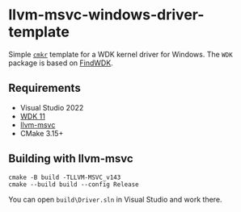 # llvm-msvc-windows-driver-template

Simple [`cmkr`](https://cmkr.build) template for a WDK kernel driver for Windows. The `WDK` package is based on [FindWDK](https://github.com/SergiusTheBest/FindWDK).

## Requirements

- Visual Studio 2022
- [WDK 11](https://learn.microsoft.com/en-us/windows-hardware/drivers/download-the-wdk)
- [llvm-msvc](https://github.com/NewWorldComingSoon/llvm-msvc-build/releases)
- CMake 3.15+

## Building with llvm-msvc

```
cmake -B build -TLLVM-MSVC_v143
cmake --build build --config Release
```

You can open `build\Driver.sln` in Visual Studio and work there.

